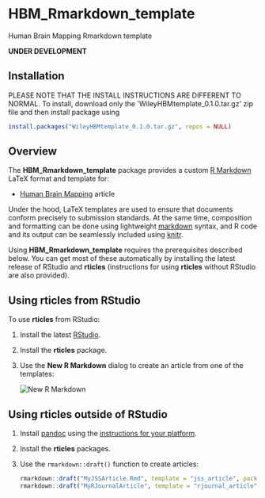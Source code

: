 # HBM_Rmarkdown_template
Human Brain Mapping Rmarkdown template

**UNDER DEVELOPMENT**

## Installation

PLEASE NOTE THAT THE INSTALL INSTRUCTIONS ARE DIFFERENT TO NORMAL. To install, download only the 'WileyHBMtemplate_0.1.0.tar.gz' zip file and then install package using

```r
install.packages("WileyHBMtemplate_0.1.0.tar.gz", repos = NULL)
```

## Overview

The **HBM_Rmarkdown_template** package provides a custom [R Markdown](http://rmarkdown.rstudio.com) LaTeX format and template for:

- [Human Brain Mapping](https://onlinelibrary.wiley.com/journal/10970193) article

Under the hood, LaTeX templates are used to ensure that documents conform precisely to submission standards. At the same time, composition and formatting can be done using lightweight [markdown](https://rmarkdown.rstudio.com/authoring_basics.html) syntax, and R code and its output can be seamlessly included using [knitr](https://yihui.name/knitr/).

Using **HBM_Rmarkdown_template** requires the prerequisites described below. You can get most of these automatically by installing the latest release of RStudio and **rticles** (instructions for using **rticles** without RStudio are also provided).

## Using rticles from RStudio

To use **rticles** from RStudio:

1. Install the latest [RStudio](http://www.rstudio.com/products/rstudio/download/).

2. Install the **rticles** package. 

3. Use the **New R Markdown** dialog to create an article from one of the templates:

    ![New R Markdown](https://rmarkdown.rstudio.com/images/new_r_markdown.png)

## Using rticles outside of RStudio

1. Install [pandoc](http://pandoc.org) using the [instructions for your platform](https://rmarkdown.rstudio.com/docs/articles/pandoc.html).

2. Install the **rticles** packages.

3. Use the `rmarkdown::draft()` function to create articles:

    ```r
    rmarkdown::draft("MyJSSArticle.Rmd", template = "jss_article", package = "rticles")
    rmarkdown::draft("MyRJournalArticle", template = "rjournal_article", package = "rticles")
    ```
